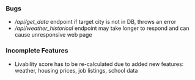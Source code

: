 ### Bugs
- */api/get_data* endpoint if target city is not in DB, throws an error
- */api/weather_historical* endpoint may take longer to respond and can cause unresponsive web page

### Incomplete Features
- Livability score has to be re-calculated due to added new features: weather, housing prices, job listings, school data
